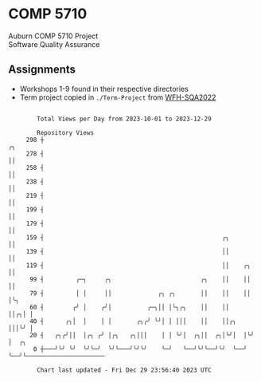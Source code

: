 # COMP 5710
Auburn COMP 5710 Project  
Software Quality Assurance

## Assignments
- Workshops 1-9 found in their respective directories
- Term project copied in `./Term-Project` from [WFH-SQA2022](https://github.com/wumphlett/WFH-SQA2022-AUBURN)

```

        Total Views per Day from 2023-10-01 to 2023-12-29

        Repository Views
     298 ┼                                                            ╭╮
     278 ┤                                                            ││
     258 ┤                                                            ││
     238 ┤                                                            ││
     219 ┤                                                            ││
     199 ┤                                                            ││
     179 ┤                                                            ││
     159 ┤                                                  ╭╮        ││
     139 ┤                                                  ││        ││
     119 ┤                                                  ││    ╭╮  ││
      99 ┤         ╭─╮     ╭╮                         ╭╮    ││    ││  ││
      79 ┤         │ │     ││             ╭╮ ╭╮       ││    ││    ││  │╰╮
      60 ┤        ╭╯ │    ╭╯│          ╭─╮││ │╰╮╭╮    ││    ││    ││╭╮│ │
      40 ┤      ╭╮│  │    │ │       ╭╮╭╯ ╰╯│ │ │││    ││    ││╭╮  │││╰╯ │
      20 ┤   ╭╮╭╯││  │╭╮ ╭╯ │╭╮   ╭╮│││    │ │ ╰╯│  ╭╮││  ╭╮│╰╯│  │╰╯   │  ╭╮
       0 ┼───╯╰╯ ╰╯  ╰╯╰─╯  ╰╯╰───╯╰╯╰╯    ╰─╯   ╰──╯╰╯╰──╯╰╯  ╰──╯     ╰──╯╰──────────────────────

        Chart last updated - Fri Dec 29 23:56:40 2023 UTC
        
```

